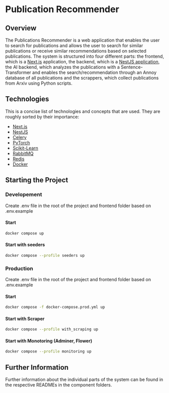 # Publication Recommender

## Overview

The Publications Recommender is a web application that enables the user to search for publications and allows the user to search for similar publications or receive similar recommendations based on selected publications. The system is structured into four different parts: the frontend, which is a [Next.js](https://nextjs.org/docs) application, the backend, which is a [NestJS application](https://docs.nestjs.com/), the AI backend, which analyzes the publications with a Sentence-Transformer and enables the search/recommendation through an Annoy database of all publications and the scrappers, which collect publications from Arxiv using Python scripts.

## Technologies

This is a concise list of technologies and concepts that are used. They are roughly sorted by their importance:

- [Next.js](https://nextjs.org/docs)
- [NestJS](ttps://docs.nestjs.com/)
- [Celery](https://docs.celeryq.dev/en/stable/#)
- [PyTorch](https://pytorch.org/)
- [Scikit-Learn](https://scikit-learn.org/stable/)
- [RabbitMQ](https://rabbitmq.com/)
- [Redis](https://redis.io/)
- [Docker](https://www.docker.com/)

## Starting the Project

### Developement

Create .env file in the root of the project and frontend folder based on .env.example

#### Start

```bash
docker compose up
```

#### Start with seeders
```bash
docker compose --profile seeders up
```

### Production

Create .env file in the root of the project and frontend folder based on .env.example

#### Start

```bash
docker compose -f docker-compose.prod.yml up
```

#### Start with Scraper

```bash
docker compose --profile with_scraping up
```

#### Start with Monotoring (Adminer, Flower)

```bash
docker compose --profile monitoring up
```

## Further Information

Further information about the individual parts of the system can be found in the respective READMEs in the component folders.